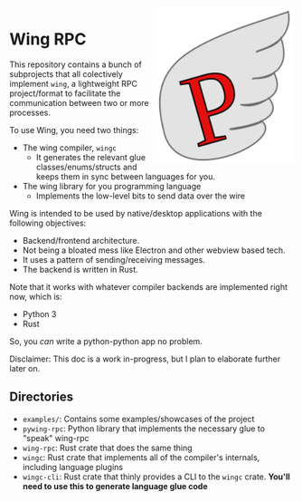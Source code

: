 <img src="https://raw.githubusercontent.com/Diegovsky/wing-rpc/master/resources/logo.svg?sanitize=true" alt="Wing RPC Logo" width="250" align="right">

# Wing RPC
This repository contains a bunch of subprojects that all colectively implement `wing`, a lightweight RPC project/format to facilitate the communication
between two or more processes.

To use Wing, you need two things:
  - The wing compiler, `wingc`
    - It generates the relevant glue classes/enums/structs and keeps them in sync between languages for you.
  - The wing library for you programming language
    - Implements the low-level bits to send data over the wire

Wing is intended to be used by native/desktop applications with the following objectives:
  - Backend/frontend architecture.
  - Not being a bloated mess like Electron and other webview based tech.
  - It uses a pattern of sending/receiving messages.
  - The backend is written in Rust.

Note that it works with whatever compiler backends are implemented right now, which is:
  - Python 3
  - Rust

So, you *can* write a python-python app no problem.

Disclaimer: This doc is a work in-progress, but I plan to elaborate further later on.

## Directories
  - `examples/`: Contains some examples/showcases of the project
  - `pywing-rpc`: Python library that implements the necessary glue to "speak" wing-rpc
  - `wing-rpc`: Rust crate that does the same thing
  - `wingc`: Rust crate that implements all of the compiler's internals, including language plugins
  - `wingc-cli`: Rust crate that thinly provides a CLI to the `wingc` crate. **You'll need to use this to generate language glue code**
